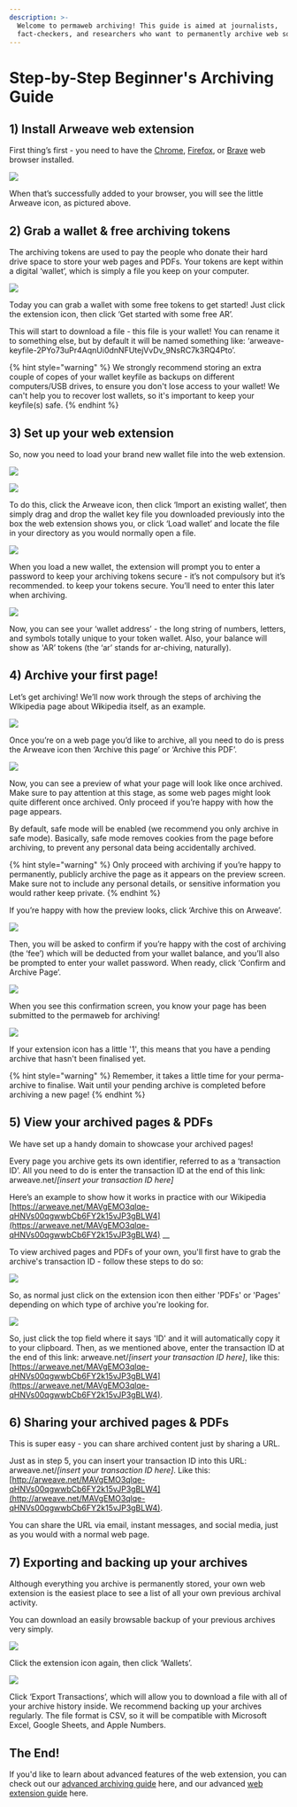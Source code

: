 ```yaml
---
description: >-
  Welcome to permaweb archiving! This guide is aimed at journalists,
  fact-checkers, and researchers who want to permanently archive web sources.
---
```


# Step-by-Step Beginner's Archiving Guide

## 1\) Install Arweave web extension 

First thing’s first - you need to have the [Chrome](https://chrome.google.com/webstore/detail/arweave/iplppiggblloelhoglpmkmbinggcaaoc), [Firefox](https://addons.mozilla.org/en-US/firefox/addon/arweave/), or [Brave](https://chrome.google.com/webstore/detail/arweave/iplppiggblloelhoglpmkmbinggcaaoc) web browser installed.  

![](../.gitbook/assets/1%20%283%29.png)

When that’s successfully added to your browser, you will see the little Arweave icon, as pictured above. 

## 2\) Grab a wallet & free archiving tokens 

The archiving tokens are used to pay the people who donate their hard drive space to store your web pages and PDFs. Your tokens are kept within a digital ‘wallet’, which is simply a file you keep on your computer. 

![](../.gitbook/assets/2%20%283%29.png)

Today you can grab a wallet with some free tokens to get started! Just click the extension icon, then click ‘Get started with some free AR’.

This will start to download a file - this file is your wallet! You can rename it to something else, but by default it will be named something like: ‘arweave-keyfile-2PYo73uPr4AqnUi0dnNFUtejVvDv\_9NsRC7k3RQ4Pto’.

{% hint style="warning" %}
We strongly recommend storing an extra couple of copes of your wallet keyfile as backups on different computers/USB drives, to ensure you don't lose access to your wallet! We can't help you to recover lost wallets, so it's important to keep your keyfile\(s\) safe.
{% endhint %}

## 3\) Set up your web extension

So, now you need to load your brand new wallet file into the web extension.

![](../.gitbook/assets/3.png)

![](../.gitbook/assets/4%20%281%29.png)

To do this, click the Arweave icon, then click ‘Import an existing wallet’, then simply drag and drop the wallet key file you downloaded previously into the box the web extension shows you, or click ‘Load wallet’ and locate the file in your directory as you would normally open a file.

![](../.gitbook/assets/5.png)

When you load a new wallet, the extension will prompt you to enter a password to keep your archiving tokens secure - it’s not compulsory but it’s recommended. to keep your tokens secure. You’ll need to enter this later when archiving.

![](../.gitbook/assets/66.png)

Now, you can see your ‘wallet address’ - the long string of numbers, letters, and symbols totally unique to your token wallet. Also, your balance will show as 'AR’ tokens \(the ‘ar’ stands for ar-chiving, naturally\).

## 4\) Archive your first page! 

Let’s get archiving! We’ll now work through the steps of archiving the WIkipedia page about W**i**kipedia itself, as an example.

![](../.gitbook/assets/7.png)

Once you’re on a web page you’d like to archive, all you need to do is press the Arweave icon then ‘Archive this page’ or ‘Archive this PDF’.

![](../.gitbook/assets/8.png)

Now, you can see a preview of what your page will look like once archived. Make sure to pay attention at this stage, as some web pages might look quite different once archived. Only proceed if you’re happy with how the page appears.

By default, safe mode will be enabled \(we recommend you only archive in safe mode\). Basically, safe mode removes cookies from the page before archiving, to prevent any personal data being accidentally archived.

{% hint style="warning" %}
Only proceed with archiving if you’re happy to permanently, publicly archive the page as it appears on the preview screen. Make sure not to include any personal details, or sensitive information you would rather keep private.
{% endhint %}

If you’re happy with how the preview looks, click ‘Archive this on Arweave’.

![](../.gitbook/assets/9.png)

Then, you will be asked to confirm if you’re happy with the cost of archiving \(the ‘fee’\) which will be deducted from your wallet balance, and you’ll also be prompted to enter your wallet password. When ready, click ‘Confirm and Archive Page’.

![](../.gitbook/assets/10.png)

When you see this confirmation screen, you know your page has been submitted to the permaweb for archiving!

![](../.gitbook/assets/11%20%281%29.png)

If your extension icon has a little '1', this means that you have a pending archive that hasn't been finalised yet. 

{% hint style="warning" %}
Remember, it takes a little time for your perma-archive to finalise. Wait until your pending archive is completed before archiving a new page!
{% endhint %}

## 5\) View your archived pages & PDFs

We have set up a handy domain to showcase your archived pages!

Every page you archive gets its own identifier, referred to as a ‘transaction ID’. All you need to do is enter the transaction ID at the end of this link: arweave.net/_\[insert your transaction ID here\]_

Here’s an example to show how it works in practice with our Wikipedia  [https://arweave.net/MAVgEMO3qlqe-qHNVs00qgwwbCb6FY2k15vJP3gBLW4](https://arweave.net/MAVgEMO3qlqe-qHNVs00qgwwbCb6FY2k15vJP3gBLW4) __

To view archived pages and PDFs of your own, you'll first have to grab the archive's transaction ID - follow these steps to do so:

![](../.gitbook/assets/220.png)

So, as normal just click on the extension icon then either 'PDFs' or 'Pages' depending on which type of archive you're looking for. 

![](../.gitbook/assets/13.png)

So, just click the top field where it says 'ID' and it will automatically copy it to your clipboard. Then, as we mentioned above, enter the transaction ID at the end of this link: arweave.net/_\[insert your transaction ID here\]_, like this: [https://arweave.net/MAVgEMO3qlqe-qHNVs00qgwwbCb6FY2k15vJP3gBLW4](https://arweave.net/MAVgEMO3qlqe-qHNVs00qgwwbCb6FY2k15vJP3gBLW4). 

## 6\) Sharing your archived pages & PDFs

This is super easy - you can share archived content just by sharing a URL.

Just as in step 5, you can insert your transaction ID into this URL: arweave.net/_\[insert your transaction ID here\]_. Like this: [http://arweave.net/MAVgEMO3qlqe-qHNVs00qgwwbCb6FY2k15vJP3gBLW4](http://arweave.net/MAVgEMO3qlqe-qHNVs00qgwwbCb6FY2k15vJP3gBLW4).

You can share the URL via email, instant messages, and social media, just as you would with a normal web page.

## 7\) Exporting and backing up your archives

Although everything you archive is permanently stored, your own web extension is the easiest place to see a list of all your own previous archival activity. 

You can download an easily browsable backup of your previous archives very simply.

![](../.gitbook/assets/110.png)

Click the extension icon again, then click ‘Wallets’.

![](../.gitbook/assets/15.png)

Click ‘Export Transactions’, which will allow you to download a file with all of your archive history inside. We recommend backing up your archives regularly. The file format is CSV, so it will be compatible with Microsoft Excel, Google Sheets, and Apple Numbers.

## The End!

If you'd like to learn about advanced features of the web extension, you can check out our [advanced archiving guide](https://docs.arweave.org/info/~/edit/drafts/-LZ4Kf6u9bkaNsVo7ija/archiving/archiving-web-pages) here, and our advanced [web extension guide](https://docs.arweave.org/info/wallets/arweave-web-extension-wallet) here.  


